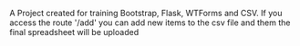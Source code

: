 A Project created for training Bootstrap, Flask, WTForms and CSV.
If you access the route '/add' you can add new items to the csv file and them the final spreadsheet will be uploaded
